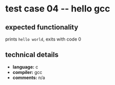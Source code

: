 # test case 04 -- hello gcc

## expected functionality
prints `hello world`, exits with code 0

## technical details
- **language:** c
- **compiler:** gcc
- **comments:** n/a
